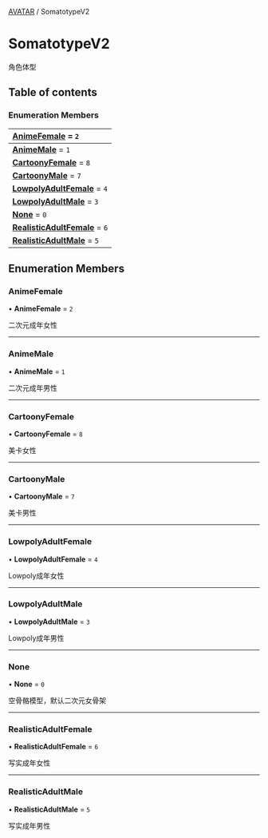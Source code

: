 [AVATAR](../groups/AVATAR.AVATAR.md) / SomatotypeV2

# SomatotypeV2 <Badge type="tip" text="Enumeration" /> <Score text="SomatotypeV2" />

角色体型

## Table of contents

### Enumeration Members <Score text="Enumeration" /> 
| **[AnimeFemale](mw.SomatotypeV2.md#animefemale)** = ``2``  |
| :----- |
| **[AnimeMale](mw.SomatotypeV2.md#animemale)** = ``1`` |
| **[CartoonyFemale](mw.SomatotypeV2.md#cartoonyfemale)** = ``8`` |
| **[CartoonyMale](mw.SomatotypeV2.md#cartoonymale)** = ``7`` |
| **[LowpolyAdultFemale](mw.SomatotypeV2.md#lowpolyadultfemale)** = ``4`` |
| **[LowpolyAdultMale](mw.SomatotypeV2.md#lowpolyadultmale)** = ``3`` |
| **[None](mw.SomatotypeV2.md#none)** = ``0`` |
| **[RealisticAdultFemale](mw.SomatotypeV2.md#realisticadultfemale)** = ``6`` |
| **[RealisticAdultMale](mw.SomatotypeV2.md#realisticadultmale)** = ``5`` |

## Enumeration Members

### AnimeFemale <Score text="AnimeFemale" /> 

• **AnimeFemale** = ``2``

二次元成年女性

___

### AnimeMale <Score text="AnimeMale" /> 

• **AnimeMale** = ``1``

二次元成年男性

___

### CartoonyFemale <Score text="CartoonyFemale" /> 

• **CartoonyFemale** = ``8``

美卡女性

___

### CartoonyMale <Score text="CartoonyMale" /> 

• **CartoonyMale** = ``7``

美卡男性

___

### LowpolyAdultFemale <Score text="LowpolyAdultFemale" /> 

• **LowpolyAdultFemale** = ``4``

Lowpoly成年女性

___

### LowpolyAdultMale <Score text="LowpolyAdultMale" /> 

• **LowpolyAdultMale** = ``3``

Lowpoly成年男性

___

### None <Score text="None" /> 

• **None** = ``0``

空骨骼模型，默认二次元女骨架

___

### RealisticAdultFemale <Score text="RealisticAdultFemale" /> 

• **RealisticAdultFemale** = ``6``

写实成年女性

___

### RealisticAdultMale <Score text="RealisticAdultMale" /> 

• **RealisticAdultMale** = ``5``

写实成年男性
